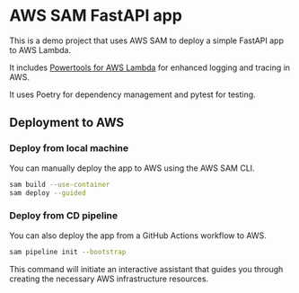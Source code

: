 # AWS SAM FastAPI app

This is a demo project that uses AWS SAM to deploy a simple FastAPI app to AWS Lambda.

It includes [Powertools for AWS Lambda](https://docs.powertools.aws.dev/lambda/python/latest/) for enhanced logging and tracing in AWS.

It uses Poetry for dependency management and pytest for testing.

## Deployment to AWS

### Deploy from local machine

You can manually deploy the app to AWS using the AWS SAM CLI.

```bash
sam build --use-container
sam deploy --guided
```

### Deploy from CD pipeline

You can also deploy the app from a GitHub Actions workflow to AWS.

```bash
sam pipeline init --bootstrap
```

This command will initiate an interactive assistant that guides you through creating the necessary AWS infrastructure resources.
